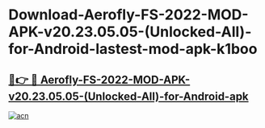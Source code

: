 # Download-Aerofly-FS-2022-MOD-APK-v20.23.05.05-(Unlocked-All)-for-Android-lastest-mod-apk-k1boo

<h2><a href="https://apkcomod.com?title=Aerofly-FS-2022-MOD-APK-v20.23.05.05-(Unlocked-All)-for-Android">🔗👉 🔴 Aerofly-FS-2022-MOD-APK-v20.23.05.05-(Unlocked-All)-for-Android-apk </a></h2>

[![acn](https://github.com/user-attachments/assets/0f9c940e-d8b0-45ae-aac7-cd30a18b3e1c)](https://apkcomod.com?title=Aerofly-FS-2022-MOD-APK-v20.23.05.05-(Unlocked-All)-for-Android)
